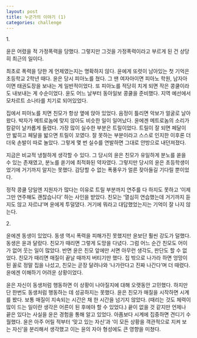 ```yaml
---
layout: post
title: 누군가의 이야기 (1)
categories: challenge
---
```


1.​

윤은 어렸을 적 가정폭력을 당했다. 그렇지만 그것을 가정폭력이라고 부르게 된 건 상당히 최근의 일이다.

최초로 폭력을 당한 게 언제였는지는 명확하지 않다. 윤에게 또렷이 남아있는 첫 기억은 초등학교 2학년 때다. 윤은 당시 피아노를 쳤다. 그 땐 여자아이면 피아노 학원, 남자아이면 태권도장을 보내는 게 일반적이었다. 또 피아노를 적당히 치게 되면 작은 콩쿨이라도 내보내는 게 수순이었다. 윤도 어느 날부터 동아일보 콩쿨을 준비했다. 지역 예선에서 모차르트 소나타를 치기로 되어있었다. ​

집에서 피아노를 치면 친모가 항상 옆에 앉아 있었다. 음정이 틀리면 악보가 얼굴로 날아왔다. 박자가 메트로놈에 맞지 않아도 비슷한 일이 일어났다. 윤에겐 메트로놈의 소리가 칼같이 날카롭게 들렸다. 가장 많이 실수한 부분은 트릴이었다. 트릴이 잘 되면 페달이 안 밟히고 페달을 밟으면 트릴이 꼬였다. 잘 못하는 부분이라고 스스로 인지한 이후론 더더욱 손발이 따로 놀았다. 그렇게 몇 번 실수를 연발하면 그대로 안방으로 내던져졌다.​

지금은 비교적 냉철하게 생각할 수 있다. 그 당시의 윤은 친모가 유일하게 분노를 쏟을 수 있는 존재였고, 분노를 쏟기에 최적화된 약자였다. 그렇지만 당시의 윤은 초등학생이었기에 거기까지 알지는 못했다. 감당할 수 없는 폭풍우가 얼른 잦아들길 기다릴 뿐이었다.​

정작 콩쿨 당일엔 지원자가 많다는 이유로 트릴 부분까지 연주를 다 하지도 못하고 ‘이제 그만 연주해도 괜찮습니다’ 하는 사인을 받았다. 친모는 ‘열심히 연습했는데 거기까지 듣지도 않고 자르냐’며 윤에게 투덜댔다. 거기에 뭐라고 대답했었는지는 기억이 잘 나지 않는다.​

2.​

윤에겐 동생이 있었다. 동생 역시 폭력을 피해가진 못했지만 윤보단 훨씬 강도가 덜했다. 동생은 윤과 달랐다. 친모가 때리면 그렇게 도망을 다녔다. 그럼 어느 순간 친모도 어이가 없어 웃는 일이 많았다. 반면 윤은 친모 앞에만 서면 아무런 생각도, 판단도 할 수 없었다. 친모가 때리면 매질이 끝날 때까지 버티기만 했다. 집 밖으로 나가라 하면 엉망이 된 꼴로 정말 집을 나섰고, 친모는 곧장 달려나와 ‘나가란다고 진짜 나간다’며 더 때렸다. 윤에겐 이해하기 어려운 상황이었다.​

윤은 자신이 동생처럼 행동하면 이 상황이 나아질지에 대해 오랫동안 고민했다. 하지만 단 한번도 동생처럼 행동하는 데 성공하지는 못했다. 윤은 친모가 매질을 시작하면 시계를 봤다. 보통 매질이 지속되는 시간은 채 한 시간을 넘기지 않았다. (때리는 것도 체력이 많이 드는 일이란 생각은 어른이 된 후에야 할 수 있었다.) 끝이 없을 것 같지만 언제나 끝은 있다는 사실을 윤은 경험을 통해 알고 있었다. 아픔보다 시계에 집중하면 견디기 수월했다. 윤은 아주 어릴 적부터 ‘맞고 있는 자신’과 ‘이 모든 상황을 객관적으로 지켜 보는 자신’을 분리해서 생각했고 이는 윤의 자아 형성에도 큰 영향을 미쳤다.
